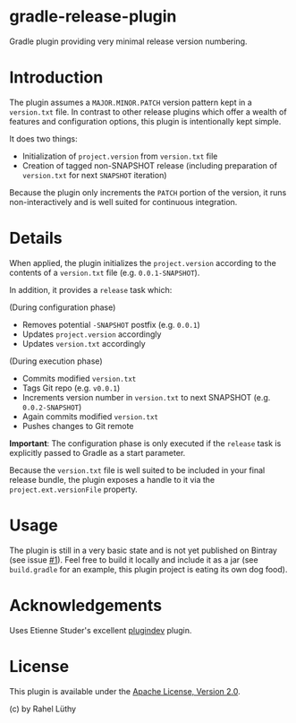 gradle-release-plugin
=====================

Gradle plugin providing very minimal release version numbering.

# Introduction

The plugin assumes a `MAJOR.MINOR.PATCH` version pattern kept in a `version.txt` file.
In contrast to other release plugins which offer a wealth of features and configuration
options, this plugin is intentionally kept simple.

It does two things:

* Initialization of `project.version` from `version.txt` file
* Creation of tagged non-SNAPSHOT release (including preparation of `version.txt` for next `SNAPSHOT` iteration)

Because the plugin only increments the `PATCH` portion of the version, it runs non-interactively and is well suited
for continuous integration.

# Details

When applied, the plugin initializes the `project.version` according to the contents of a `version.txt` file (e.g.
`0.0.1-SNAPSHOT`).

In addition, it provides a `release` task which:

(During configuration phase)

* Removes potential `-SNAPSHOT` postfix (e.g. `0.0.1`)
* Updates `project.version` accordingly
* Updates `version.txt` accordingly

(During execution phase)

* Commits modified `version.txt`
* Tags Git repo (e.g. `v0.0.1`)
* Increments version number in `version.txt` to next SNAPSHOT (e.g. `0.0.2-SNAPSHOT`)
* Again commits modified `version.txt`
* Pushes changes to Git remote

**Important**: The configuration phase is only executed if the `release` task is explicitly passed to Gradle as a
start parameter.

Because the `version.txt` file is well suited to be included in your final release bundle, the plugin exposes a
handle to it via the `project.ext.versionFile` property.

# Usage

The plugin is still in a very basic state and is not yet published on Bintray (see issue
[#1](https://github.com/netzwerg/gradle-release-plugin/issues/1)). Feel free to build it locally and include it as a
jar (see `build.gradle` for an example, this plugin project is eating its own dog food).

# Acknowledgements

Uses Etienne Studer's excellent [plugindev](https://github.com/etiennestuder/gradle-plugindev-plugin) plugin.

# License

This plugin is available under the [Apache License, Version 2.0](http://www.apache.org/licenses/LICENSE-2.0.html).

(c) by Rahel Lüthy